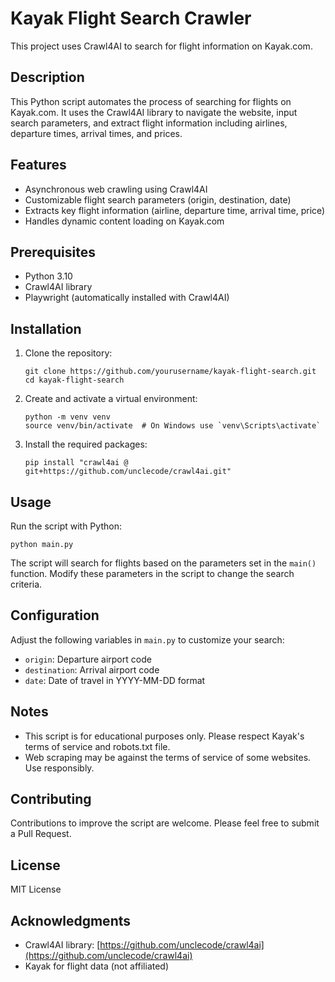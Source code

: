 # Kayak Flight Search Crawler

This project uses Crawl4AI to search for flight information on Kayak.com.

## Description

This Python script automates the process of searching for flights on Kayak.com. It uses the Crawl4AI library to navigate the website, input search parameters, and extract flight information including airlines, departure times, arrival times, and prices.

## Features

- Asynchronous web crawling using Crawl4AI
- Customizable flight search parameters (origin, destination, date)
- Extracts key flight information (airline, departure time, arrival time, price)
- Handles dynamic content loading on Kayak.com

## Prerequisites

- Python 3.10
- Crawl4AI library
- Playwright (automatically installed with Crawl4AI)

## Installation

1. Clone the repository:
   ```
   git clone https://github.com/yourusername/kayak-flight-search.git
   cd kayak-flight-search
   ```

2. Create and activate a virtual environment:
   ```
   python -m venv venv
   source venv/bin/activate  # On Windows use `venv\Scripts\activate`
   ```

3. Install the required packages:
   ```
   pip install "crawl4ai @ git+https://github.com/unclecode/crawl4ai.git"
   ```

## Usage

Run the script with Python:

```
python main.py
```

The script will search for flights based on the parameters set in the `main()` function. Modify these parameters in the script to change the search criteria.

## Configuration

Adjust the following variables in `main.py` to customize your search:

- `origin`: Departure airport code
- `destination`: Arrival airport code
- `date`: Date of travel in YYYY-MM-DD format

## Notes

- This script is for educational purposes only. Please respect Kayak's terms of service and robots.txt file.
- Web scraping may be against the terms of service of some websites. Use responsibly.

## Contributing

Contributions to improve the script are welcome. Please feel free to submit a Pull Request.

## License

MIT License

## Acknowledgments

- Crawl4AI library: [https://github.com/unclecode/crawl4ai](https://github.com/unclecode/crawl4ai)
- Kayak for flight data (not affiliated)
